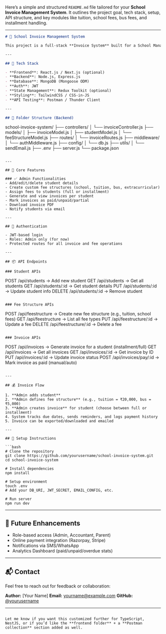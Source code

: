 Here’s a simple and structured `README.md` file tailored for your **School Invoice Management System**. It outlines the project goal, tech stack, setup, API structure, and key modules like tuition, school fees, bus fees, and installment handling.

---

```markdown
# 🧾 School Invoice Management System

This project is a full-stack **Invoice System** built for a School Management platform, where the **School Admin** can manage and track student invoices including tuition fees, school fees, bus fees, and other extracurricular charges — with both **installment-based** and **full payment** options.

---

## 🚀 Tech Stack

- **Frontend**: React.js / Next.js (optional)
- **Backend**: Node.js, Express.js
- **Database**: MongoDB (Mongoose ODM)
- **Auth**: JWT
- **State Management**: Redux Toolkit (optional)
- **Styling**: TailwindCSS / CSS-in-JS
- **API Testing**: Postman / Thunder Client

---

## 📁 Folder Structure (Backend)

```

school-invoice-system/
├── controllers/
│   └── invoiceController.js
├── models/
│   ├── invoiceModel.js
│   ├── studentModel.js
│   └── feeStructureModel.js
├── routes/
│   └── invoiceRoutes.js
├── middleware/
│   └── authMiddleware.js
├── config/
│   └── db.js
├── utils/
│   └── sendEmail.js
├── .env
├── server.js
└── package.json

```

---

## 🧩 Core Features

### ✅ Admin Functionalities
- Add/edit/delete student details
- Create custom fee structures (school, tuition, bus, extracurricular)
- Assign fees to students (full or installment)
- Generate and view invoices per student
- Mark invoices as paid/unpaid/partial
- Download invoice PDF
- Notify students via email

---

## 🔐 Authentication

- JWT-based login
- Roles: Admin only (for now)
- Protected routes for all invoice and fee operations

---

## 📦 API Endpoints

### Student APIs
```

POST   /api/students       → Add new student
GET    /api/students       → Get all students
GET    /api/students/\:id   → Get student details
PUT    /api/students/\:id   → Update student info
DELETE /api/students/\:id   → Remove student

```

### Fee Structure APIs
```

POST   /api/feestructure       → Create new fee structure (e.g., tuition, school fees)
GET    /api/feestructure       → List all fee types
PUT    /api/feestructure/\:id   → Update a fee
DELETE /api/feestructure/\:id   → Delete a fee

```

### Invoice APIs
```

POST   /api/invoices           → Generate invoice for a student (installment/full)
GET    /api/invoices           → Get all invoices
GET    /api/invoices/\:id       → Get invoice by ID
PUT    /api/invoices/\:id       → Update invoice status
POST   /api/invoices/pay/\:id   → Mark invoice as paid (manual/auto)

````

---

## 💰 Invoice Flow

1. **Admin adds student**
2. **Admin defines fee structure** (e.g., tuition = ₹20,000, bus = ₹5,000)
3. **Admin creates invoice** for student (choose between full or installment)
4. System tracks due dates, sends reminders, and logs payment history
5. Invoice can be exported/downloaded and emailed

---

## 🔧 Setup Instructions

```bash
# Clone the repository
git clone https://github.com/yourusername/school-invoice-system.git
cd school-invoice-system

# Install dependencies
npm install

# Setup environment
touch .env
# Add your DB_URI, JWT_SECRET, EMAIL_CONFIG, etc.

# Run server
npm run dev
````

---

## 📝 Future Enhancements

* Role-based access (Admin, Accountant, Parent)
* Online payment integration (Razorpay, Stripe)
* Notifications via SMS/WhatsApp
* Analytics Dashboard (paid/unpaid/overdue stats)

---

## 📬 Contact

Feel free to reach out for feedback or collaboration:

**Author:** \[Your Name]
**Email:** [yourname@example.com](mailto:yourname@example.com)
**GitHub:** [@yourusername](https://github.com/yourusername)

---

```

Let me know if you want this customized further for TypeScript, NestJS, or if you’d like the **frontend folder** + a **Postman collection** section added as well.
```
